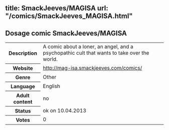 title: SmackJeeves/MAGISA
url: "/comics/SmackJeeves_MAGISA.html"
---
Dosage comic SmackJeeves/MAGISA
-----------------------------------------

<table class="comicinfo">
<tr>
<th>Description</th><td>A comic about a loner, an angel, and a psychopathic cult that wants to take over the world.</td>
</tr>
<tr>
<th>Website</th><td><a href="http://mag-isa.smackjeeves.com/comics/">http://mag-isa.smackjeeves.com/comics/</a></td>
</tr>
<tr>
<th>Genre</th><td>Other</td>
</tr>
<tr>
<th>Language</th><td>English</td>
</tr>
<tr>
<th>Adult content</th><td>no</td>
</tr>
<tr>
<th>Status</th><td>ok on 10.04.2013</td>
</tr>
<tr>
<th>Votes</th><td>0</div></td>
</tr>
</table>

